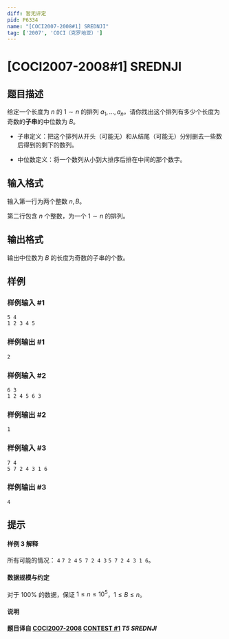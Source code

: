 ```yaml
---
diff: 暂无评定
pid: P6334
name: "[COCI2007-2008#1] SREDNJI"
tag: ['2007', 'COCI（克罗地亚）']
---
```

# [COCI2007-2008#1] SREDNJI
## 题目描述

给定一个长度为 $n$ 的 $1\sim n$ 的排列 $a_1,\dots ,a_n$，请你找出这个排列有多少个长度为奇数的**子串**的中位数为 $B$。

- 子串定义：把这个排列从开头（可能无）和从结尾（可能无）分别删去一些数后得到的剩下的数列。

- 中位数定义：将一个数列从小到大排序后排在中间的那个数字。
## 输入格式

输入第一行为两个整数 $n,B$。

第二行包含 $n$ 个整数，为一个 $1\sim n$ 的排列。
## 输出格式

输出中位数为 $B$ 的长度为奇数的子串的个数。
## 样例

### 样例输入 #1
```
5 4
1 2 3 4 5
```
### 样例输出 #1
```
2
```
### 样例输入 #2
```
6 3
1 2 4 5 6 3
```
### 样例输出 #2
```
1
```
### 样例输入 #3
```
7 4
5 7 2 4 3 1 6
```
### 样例输出 #3
```
4
```
## 提示

#### 样例 $3$ 解释

所有可能的情况： `4` `7 2 4` `5 7 2 4 3` `5 7 2 4 3 1 6`。

#### 数据规模与约定

对于 $100\%$ 的数据，保证 $1\le n\le 10^5$，$1\le B\le n$。

#### 说明

**题目译自 [COCI2007-2008](https://hsin.hr/coci/archive/2007_2008/) [CONTEST #1](https://hsin.hr/coci/archive/2007_2008/contest1_tasks.pdf) *T5 SREDNJI***
